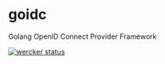 # goidc
Golang OpenID Connect Provider Framework

[![wercker status](https://app.wercker.com/status/1d1b23bfc5d6c80972e4b7aa66e8e6e4/m "wercker status")](https://app.wercker.com/project/bykey/1d1b23bfc5d6c80972e4b7aa66e8e6e4)
